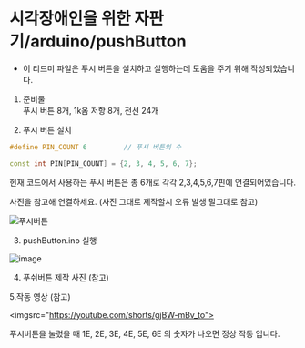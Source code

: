 # 시각장애인을 위한 자판기/arduino/pushButton
   * 이 리드미 파일은 푸시 버튼을 설치하고 실행하는데 도움을 주기 위해 작성되었습니다.
  
   1. 준비물   
   푸시 버튼 8개, 1k옴 저항 8개, 전선 24개

   2. 푸시 버튼 설치
   ```c++
   #define PIN_COUNT 6         // 푸시 버튼의 수

   const int PIN[PIN_COUNT] = {2, 3, 4, 5, 6, 7}; 
   ```
   현재 코드에서 사용하는 푸시 버튼은 총 6개로 각각 2,3,4,5,6,7핀에 연결되어있습니다. 
   
   사진을 참고해 연결하세요. (사진 그대로 제작할시 오류 발생 말그대로 참고)

![푸시버튼](https://user-images.githubusercontent.com/67812466/96615971-f1c33600-133c-11eb-92f4-07f6f6062b95.PNG)
    
   3. pushButton.ino 실행


  ![image](https://user-images.githubusercontent.com/117191814/207063715-66d1e96d-70b0-4657-a1be-b328b38e0f98.png)


   4. 푸쉬버튼 제작 사진 (참고)

  5.작동 영상 (참고)
  
<imgsrc="https://youtube.com/shorts/gjBW-mBv_to">


   푸시버튼을 눌렀을 때 1E, 2E, 3E, 4E, 5E, 6E 의 숫자가 나오면 정상 작동 입니다. 
